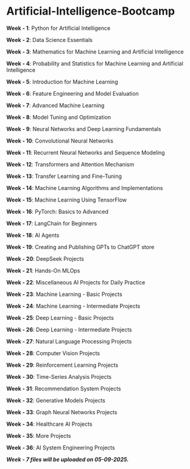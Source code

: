# Artificial-Intelligence-Bootcamp

**Week - 1**: Python for Artificial Intelligence  

**Week - 2**: Data Science Essentials  

**Week - 3**: Mathematics for Machine Learning and Artificial Intelligence  

**Week - 4**: Probability and Statistics for Machine Learning and Artificial Intelligence  

**Week - 5**: Introduction for Machine Learning  

**Week - 6**: Feature Engineering and Model Evaluation  

**Week - 7**: Advanced Machine Learning  

**Week - 8**: Model Tuning and Optimization  

**Week - 9**: Neural Networks and Deep Learning Fundamentals  

**Week - 10**: Convolutional Neural Networks  

**Week - 11**: Recurrent Neural Networks and Sequence Modeling  

**Week - 12**: Transformers and Attention Mechanism  

**Week - 13**: Transfer Learning and Fine-Tuning  

**Week - 14**: Machine Learning Algorithms and Implementations  

**Week - 15**: Machine Learning Using TensorFlow  

**Week - 16**: PyTorch: Basics to Advanced  

**Week - 17**: LangChain for Beginners  

**Week - 18**: AI Agents  

**Week - 19**: Creating and Publishing GPTs to ChatGPT store  

**Week - 20**: DeepSeek Projects  

**Week - 21**: Hands-On MLOps  

**Week - 22**: Miscellaneous AI Projects for Daily Practice  

**Week - 23**: Machine Learning - Basic Projects  

**Week - 24**: Machine Learning - Intermediate Projects  

**Week - 25**: Deep Learning - Basic Projects  

**Week - 26**: Deep Learning - Intermediate Projects  

**Week - 27**: Natural Language Processing Projects  

**Week - 28**: Computer Vision Projects  

**Week - 29**: Reinforcement Learning Projects  

**Week - 30**: Time-Series Analysis Projects  

**Week - 31**: Recommendation System Projects  

**Week - 32**: Generative Models Projects  

**Week - 33**: Graph Neural Networks Projects  

**Week - 34**: Healthcare AI Projects  

**Week - 35**: More Projects  

**Week - 36**: AI System Engineering Projects

***Week - 7 files will be uploaded on 05-09-2025.***
